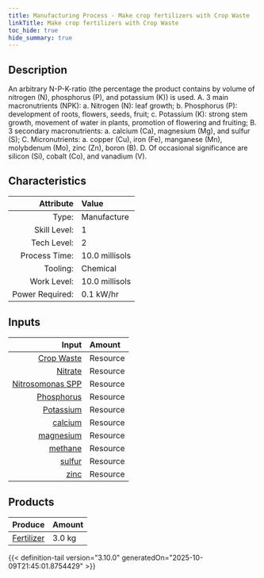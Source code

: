 ```yaml
---
title: Manufacturing Process - Make crop fertilizers with Crop Waste
linkTitle: Make crop fertilizers with Crop Waste
toc_hide: true
hide_summary: true
---
```

<!-- This is generated by the MarsSim HelpGenertor, do not edit. -->

## Description
 &#10;&#9;&#9;&#9;An arbitrary N-P-K-ratio (the percentage the product contains by volume of nitrogen (N), phosphorus (P), and potassium (K)) is used.&#9;&#9;&#10;&#9;&#9;&#9;A. 3 main macronutrients (NPK):&#10;&#9;&#9;&#9;&#9;a. Nitrogen (N): leaf growth; &#10;&#9;&#9;&#9;&#9;b. Phosphorus (P): development of roots, flowers, seeds, fruit;&#10;&#9;&#9;&#9;&#9;c. Potassium (K): strong stem growth, movement of water in plants, promotion of flowering and fruiting;&#10;&#9;&#9;&#9;B. 3 secondary macronutrients: &#10;&#9;&#9;&#9;&#9;a. calcium (Ca), magnesium (Mg), and sulfur (S);&#10;&#9;&#9;&#9;C. Micronutrients: &#10;&#9;&#9;&#9;&#9;a. copper (Cu), iron (Fe), manganese (Mn), molybdenum (Mo), zinc (Zn), boron (B). &#10;&#9;&#9;&#9;D. Of occasional significance are silicon (Si), cobalt (Co), and vanadium (V).&#10;&#9;&#9;

## Characteristics

| Attribute      | Value |
|--------:|:------|
|Type:|Manufacture|
|Skill Level:|1|
|Tech Level:|2|
|Process Time:|10.0 millisols|
|Tooling:|Chemical|
|Work Level:|10.0 millisols|
|Power Required:|0.1 kW/hr|

## Inputs

| Input      | Amount |
|--------:|:------|
|[Crop Waste](/docs/definitions/resource/crop-waste)|Resource|0.5 kg|
|[Nitrate](/docs/definitions/resource/nitrate)|Resource|0.5 kg|
|[Nitrosomonas SPP](/docs/definitions/resource/nitrosomonas-spp)|Resource|0.05 kg|
|[Phosphorus](/docs/definitions/resource/phosphorus)|Resource|0.5 kg|
|[Potassium](/docs/definitions/resource/potassium)|Resource|0.5 kg|
|[calcium](/docs/definitions/resource/calcium)|Resource|0.02 kg|
|[magnesium](/docs/definitions/resource/magnesium)|Resource|0.02 kg|
|[methane](/docs/definitions/resource/methane)|Resource|1.0 kg|
|[sulfur](/docs/definitions/resource/sulfur)|Resource|0.02 kg|
|[zinc](/docs/definitions/resource/zinc)|Resource|0.02 kg|

## Products


| Produce      | Amount |
|--------:|:------|
|[Fertilizer](/docs/definitions/resource/fertilizer)|3.0 kg|



{{< definition-tail version="3.10.0" generatedOn="2025-10-09T21:45:01.8754429" >}}



